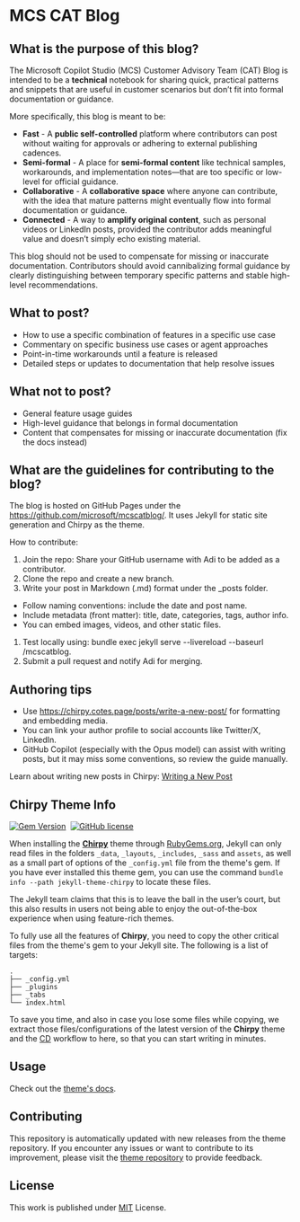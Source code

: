 # MCS CAT Blog

## What is the purpose of this blog?
The Microsoft Copilot Studio (MCS) Customer Advisory Team (CAT) Blog is intended to be a **technical** notebook for sharing quick, practical patterns and snippets that are useful in customer scenarios but don’t fit into formal documentation or guidance. 

More specifically, this blog is meant to be:
- **Fast** - A **public self-controlled** platform where contributors can post without waiting for approvals or adhering to external publishing cadences. 
- **Semi-formal** - A place for **semi-formal content** like technical samples, workarounds, and implementation notes—that are too specific or low-level for official guidance. 
- **Collaborative** - A **collaborative space** where anyone can contribute, with the idea that mature patterns might eventually flow into formal documentation or guidance. 
- **Connected** - A way to **amplify original content**, such as personal videos or LinkedIn posts, provided the contributor adds meaningful value and doesn’t simply echo existing material.

This blog should not be used to compensate for missing or inaccurate documentation. Contributors should avoid cannibalizing formal guidance by clearly distinguishing between temporary specific patterns and stable high-level recommendations.

## What to post?

- How to use a specific combination of features in a specific use case
- Commentary on specific business use cases or agent approaches
- Point-in-time workarounds until a feature is released
- Detailed steps or updates to documentation that help resolve issues

## What not to post?

- General feature usage guides
- High-level guidance that belongs in formal documentation
- Content that compensates for missing or inaccurate documentation (fix the docs instead)

## What are the guidelines for contributing to the blog?

The blog is hosted on GitHub Pages under the https://github.com/microsoft/mcscatblog/. It uses Jekyll for static site generation and Chirpy as the theme.

How to contribute:
1. Join the repo: Share your GitHub username with Adi to be added as a contributor.
1. Clone the repo and create a new branch.
1. Write your post in Markdown (.md) format under the _posts folder.
  - Follow naming conventions: include the date and post name.
  - Include metadata (front matter): title, date, categories, tags, author info.
  - You can embed images, videos, and other static files.
1. Test locally using: bundle exec jekyll serve --livereload --baseurl /mcscatblog.
1. Submit a pull request and notify Adi for merging.

## Authoring tips

- Use https://chirpy.cotes.page/posts/write-a-new-post/ for formatting and embedding media.
- You can link your author profile to social accounts like Twitter/X, LinkedIn.
- GitHub Copilot (especially with the Opus model) can assist with writing posts, but it may miss some conventions, so review the guide manually.

Learn about writing new posts in Chirpy: [Writing a New Post](https://chirpy.cotes.page/posts/write-a-new-post/)

## Chirpy Theme Info

[![Gem Version](https://img.shields.io/gem/v/jekyll-theme-chirpy)][gem]&nbsp;
[![GitHub license](https://img.shields.io/github/license/cotes2020/chirpy-starter.svg?color=blue)][mit]

When installing the [**Chirpy**][chirpy] theme through [RubyGems.org][gem], Jekyll can only read files in the folders
`_data`, `_layouts`, `_includes`, `_sass` and `assets`, as well as a small part of options of the `_config.yml` file
from the theme's gem. If you have ever installed this theme gem, you can use the command
`bundle info --path jekyll-theme-chirpy` to locate these files.

The Jekyll team claims that this is to leave the ball in the user’s court, but this also results in users not being
able to enjoy the out-of-the-box experience when using feature-rich themes.

To fully use all the features of **Chirpy**, you need to copy the other critical files from the theme's gem to your
Jekyll site. The following is a list of targets:

```shell
.
├── _config.yml
├── _plugins
├── _tabs
└── index.html
```

To save you time, and also in case you lose some files while copying, we extract those files/configurations of the
latest version of the **Chirpy** theme and the [CD][CD] workflow to here, so that you can start writing in minutes.

## Usage

Check out the [theme's docs](https://github.com/cotes2020/jekyll-theme-chirpy/wiki).

## Contributing

This repository is automatically updated with new releases from the theme repository. If you encounter any issues or want to contribute to its improvement, please visit the [theme repository][chirpy] to provide feedback.

## License

This work is published under [MIT][mit] License.

[gem]: https://rubygems.org/gems/jekyll-theme-chirpy
[chirpy]: https://github.com/cotes2020/jekyll-theme-chirpy/
[CD]: https://en.wikipedia.org/wiki/Continuous_deployment
[mit]: https://github.com/cotes2020/chirpy-starter/blob/master/LICENSE
